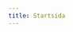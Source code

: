 ```yaml
---
title: Startsida
---
```


<div style="display: flex; flex-direction: column; align-items:center; justify-content: center; padding: 1rem;">
<a href="/start">
<StartPage/>
</a>

</div>
